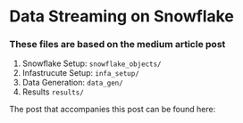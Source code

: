 # Data Streaming on Snowflake 

### These files are based on the medium article post
1. Snowflake Setup: `snowflake_objects/`
2. Infastrucute Setup: `infa_setup/ `
3. Data Generation: `data_gen/`
4. Results `results/`

The post that accompanies this post can be found here:


